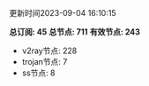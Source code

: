 更新时间2023-09-04 16:10:15

**总订阅: 45**
**总节点: 711**
**有效节点: 243**
- v2ray节点: 228
- trojan节点: 7
- ss节点: 8
